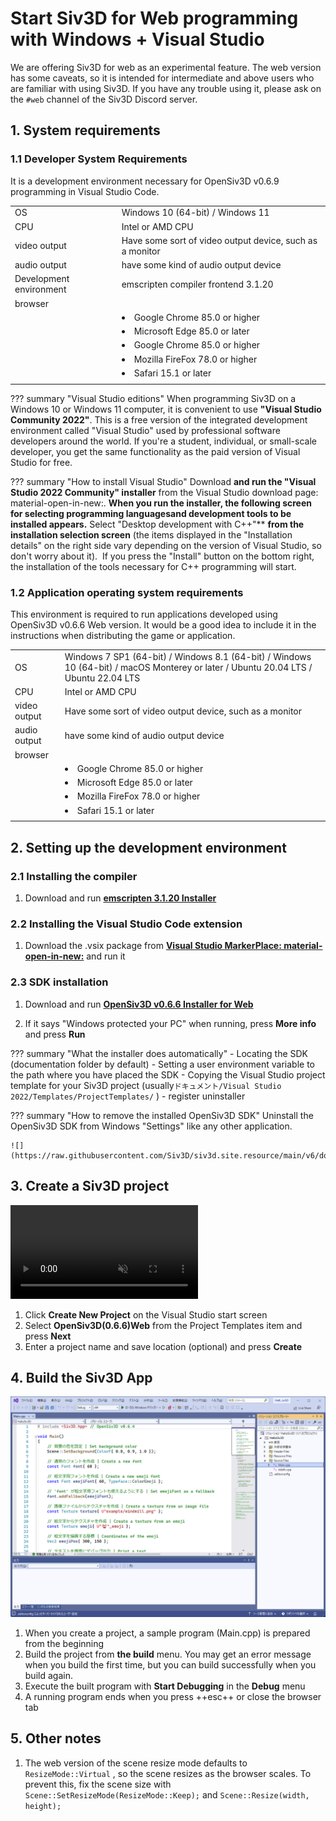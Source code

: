 # Start Siv3D for Web programming with Windows + Visual Studio

We are offering Siv3D for web as an experimental feature. The web version has some caveats, so it is intended for intermediate and above users who are familiar with using Siv3D. If you have any trouble using it, please ask on the `#web` channel of the Siv3D Discord server.

## 1. System requirements

### 1.1 Developer System Requirements

It is a development environment necessary for OpenSiv3D v0.6.9 programming in Visual Studio Code.

|                         |                                                          |
|-------------------------|----------------------------------------------------------|
| OS                      | Windows 10 (64-bit) /  Windows 11                        |
| CPU                     | Intel or AMD CPU                                         |
| video output            | Have some sort of video output device, such as a monitor |
| audio output            | have some kind of audio output device                    |
| Development environment | emscripten compiler frontend 3.1.20                      |
| browser                 | <ul>                                                     |
|                         | <li>Google Chrome 85.0 or higher</li>                    |
|                         | <li>Microsoft Edge 85.0 or later</li>                    |
|                         | <li>Google Chrome 85.0 or higher</li>                    |
|                         | <li>Mozilla FireFox 78.0 or higher</li>                  |
|                         | <li>Safari 15.1 or later</li>                            |
|                         | </ul>                                                    |

??? summary "Visual Studio editions" When programming Siv3D on a Windows 10 or Windows 11 computer, it is convenient to use **"Visual Studio Community 2022"**. This is a free version of the integrated development environment called "Visual Studio" used by professional software developers around the world. If you're a student, individual, or small-scale developer, you get the same functionality as the paid version of Visual Studio for free.

??? summary "How to install Visual Studio" Download <strong>and run the "Visual Studio 2022 Community" installer</strong> from <a>the Visual Studio download page: material-open-in-new:.</a> <strong>When you run the installer, the following screen for selecting programming languages ​​and development tools to be installed appears.</strong> Select "Desktop development with C++"** <strong>from the installation selection screen</strong> (the items displayed in the "Installation details" on the right side vary depending on the version of Visual Studio, so don't worry about it). <img alt=""> If you press the "Install" button on the bottom right, the installation of the tools necessary for C++ programming will start.

### 1.2 Application operating system requirements

This environment is required to run applications developed using OpenSiv3D v0.6.6 Web version. It would be a good idea to include it in the instructions when distributing the game or application.

|              |                                                                                                                                     |
|--------------|-------------------------------------------------------------------------------------------------------------------------------------|
| OS           | Windows 7 SP1 (64-bit) / Windows 8.1 (64-bit) / Windows 10 (64-bit) / macOS Monterey or later / Ubuntu 20.04 LTS / Ubuntu 22.04 LTS |
| CPU          | Intel or AMD CPU                                                                                                                    |
| video output | Have some sort of video output device, such as a monitor                                                                            |
| audio output | have some kind of audio output device                                                                                               |
| browser      | <ul>                                                                                                                                |
|              | <li>Google Chrome 85.0 or higher</li>                                                                                               |
|              | <li>Microsoft Edge 85.0 or later</li>                                                                                               |
|              | <li>Mozilla FireFox 78.0 or higher</li>                                                                                             |
|              | <li>Safari 15.1 or later</li>                                                                                                       |
|              | </ul>                                                                                                                               |

## 2. Setting up the development environment

### 2.1 Installing the compiler

1. Download and run **[emscripten 3.1.20 Installer](//github.com/nokotan/EmscriptenInstaller/releases/download/v0.1.2/EmscriptenOffline.exe)**

### 2.2 Installing the Visual Studio Code extension

1. Download the .vsix package from **[Visual Studio MarkerPlace: material-open-in-new:](//marketplace.visualstudio.com/items?itemName=KamenokoSoft.emscripten-build-support)** and run it

### 2.3 SDK installation

1. Download and run **[OpenSiv3D v0.6.6 Installer for Web](//github.com/nokotan/OpenSiv3D/releases/download/v0.6.6r1/OpenSiv3D-Installer-wasm.exe)**

2. If it says "Windows protected your PC" when running, press **More info** and press **Run**

??? summary "What the installer does automatically" - Locating the SDK (documentation folder by default) - Setting a user environment variable to the path where you have placed the SDK - Copying the Visual Studio project template for your Siv3D project (usually`ドキュメント/Visual Studio 2022/Templates/ProjectTemplates/` ) - register uninstaller

??? summary "How to remove the installed OpenSiv3D SDK" Uninstall the OpenSiv3D SDK from Windows "Settings" like any other application.

```
![](https://raw.githubusercontent.com/Siv3D/siv3d.site.resource/main/v6/download/windows/uninstall.png)
```

## 3. Create a Siv3D project

<video src="https://github.com/Siv3D/siv3d.site.resource/blob/main/v6/download/windows/create_project.mp4?raw=true" autoplay loop muted></video>

1. Click **Create New Project** on the Visual Studio start screen
2. Select **OpenSiv3D(0.6.6)Web** from the Project Templates item and press **Next**
3. Enter a project name and save location (optional) and press **Create**

## 4. Build the Siv3D App

![](https://raw.githubusercontent.com/Siv3D/siv3d.site.resource/main/v6/download/windows/hellosiv3d.png)

1. When you create a project, a sample program (Main.cpp) is prepared from the beginning
2. Build the project from **the build** menu. You may get an error message when you build the first time, but you can build successfully when you build again.
3. Execute the built program with **Start Debugging** in the **Debug** menu
4. A running program ends when you press ++esc++ or close the browser tab

## 5. Other notes

1. The web version of the scene resize mode defaults to `ResizeMode::Virtual` , so the scene resizes as the browser scales. To prevent this, fix the scene size with `Scene::SetResizeMode(ResizeMode::Keep);` and `Scene::Resize(width, height);`
